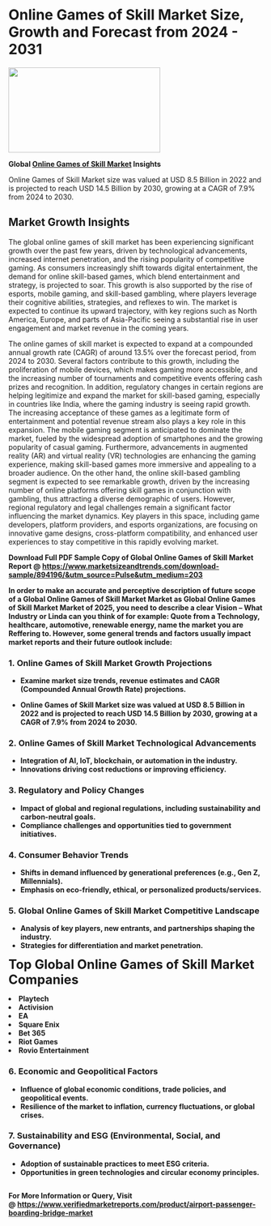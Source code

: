 <H1>Online Games of Skill Market Size, Growth and Forecast from 2024 - 2031</H1><img class="aligncenter size-medium wp-image-584254" src="https://thirdeyenews.in/wp-content/uploads/2024/09/Global-Market-Research-300x168.jpeg" alt="" width="300" height="168" /><p><strong>Global&nbsp;<a href="https://www.marketsizeandtrends.com/download-sample/894196/&amp;utm_source=Pulse&amp;utm_medium=203">Online Games of Skill Market</a> Insights</strong></p><p>Online Games of Skill Market size was valued at USD 8.5 Billion in 2022 and is projected to reach USD 14.5 Billion by 2030, growing at a CAGR of 7.9% from 2024 to 2030.</p><p><!DOCTYPE html> <html lang="en"> <head> <meta charset="UTF-8"> <meta name="viewport" content="width=device-width, initial-scale=1.0"> <title>Online Games of Skill Market Growth Insights</title> </head> <body> <h2>Market Growth Insights</h2> <p>The global online games of skill market has been experiencing significant growth over the past few years, driven by technological advancements, increased internet penetration, and the rising popularity of competitive gaming. As consumers increasingly shift towards digital entertainment, the demand for online skill-based games, which blend entertainment and strategy, is projected to soar. This growth is also supported by the rise of esports, mobile gaming, and skill-based gambling, where players leverage their cognitive abilities, strategies, and reflexes to win. The market is expected to continue its upward trajectory, with key regions such as North America, Europe, and parts of Asia-Pacific seeing a substantial rise in user engagement and market revenue in the coming years.</p> <p><strong></strong></p> <p>The online games of skill market is expected to expand at a compounded annual growth rate (CAGR) of around 13.5% over the forecast period, from 2024 to 2030. Several factors contribute to this growth, including the proliferation of mobile devices, which makes gaming more accessible, and the increasing number of tournaments and competitive events offering cash prizes and recognition. In addition, regulatory changes in certain regions are helping legitimize and expand the market for skill-based gaming, especially in countries like India, where the gaming industry is seeing rapid growth. The increasing acceptance of these games as a legitimate form of entertainment and potential revenue stream also plays a key role in this expansion. The mobile gaming segment is anticipated to dominate the market, fueled by the widespread adoption of smartphones and the growing popularity of casual gaming. Furthermore, advancements in augmented reality (AR) and virtual reality (VR) technologies are enhancing the gaming experience, making skill-based games more immersive and appealing to a broader audience. On the other hand, the online skill-based gambling segment is expected to see remarkable growth, driven by the increasing number of online platforms offering skill games in conjunction with gambling, thus attracting a diverse demographic of users. However, regional regulatory and legal challenges remain a significant factor influencing the market dynamics. Key players in this space, including game developers, platform providers, and esports organizations, are focusing on innovative game designs, cross-platform compatibility, and enhanced user experiences to stay competitive in this rapidly evolving market.</p> <p><strong></p><p><span class=""><strong>Download Full PDF Sample Copy of Global Online Games of Skill Market Report</strong> @ <a href="https://www.marketsizeandtrends.com/download-sample/894196/&amp;utm_source=Pulse&amp;utm_medium=203" target="_blank">https://www.marketsizeandtrends.com/download-sample/894196/&amp;utm_source=Pulse&amp;utm_medium=203</a></span></p><p>In order to make an accurate and perceptive description of future scope of a Global&nbsp;Online Games of Skill Market Market as Global&nbsp;Online Games of Skill Market Market of 2025, you need to describe a clear Vision &ndash; What Industry or Linda can you think of for example: Quote from a Technology, healthcare, automotive, renewable energy, name the market you are Reffering to. However, some general trends and factors usually impact market reports and their future outlook include:</p><h3>1.&nbsp;<strong>Online Games of Skill Market Growth Projections</strong></h3><ul><li>Examine market size trends, revenue estimates and CAGR (Compounded Annual Growth Rate) projections.</li><li><p>Online Games of Skill Market size was valued at USD 8.5 Billion in 2022 and is projected to reach USD 14.5 Billion by 2030, growing at a CAGR of 7.9% from 2024 to 2030.</p></li></ul><h3>2.&nbsp;<strong>Online Games of Skill Market Technological Advancements</strong></h3><ul><li>Integration of AI, IoT, blockchain, or automation in the industry.</li><li>Innovations driving cost reductions or improving efficiency.</li></ul><h3>3.&nbsp;<strong>Regulatory and Policy Changes</strong></h3><ul><li>Impact of global and regional regulations, including sustainability and carbon-neutral goals.</li><li>Compliance challenges and opportunities tied to government initiatives.</li></ul><h3>4.&nbsp;<strong>Consumer Behavior Trends</strong></h3><ul><li>Shifts in demand influenced by generational preferences (e.g., Gen Z, Millennials).</li><li>Emphasis on eco-friendly, ethical, or personalized products/services.</li></ul><h3>5.&nbsp;<strong>Global Online Games of Skill Market Competitive Landscape</strong></h3><ul><li>Analysis of key players, new entrants, and partnerships shaping the industry.</li><li>Strategies for differentiation and market penetration.</li></ul><p data-pm-slice="1 1 []"><span style="color: inherit; font-family: inherit; font-size: 25px;">Top Global Online Games of Skill Market Companies</span></p><div class="" data-test-id=""><p><li>Playtech</li><li> Activision</li><li> EA</li><li> Square Enix</li><li> Bet 365</li><li> Riot Games</li><li> Rovio Entertainment</li></p></div><h3>6.&nbsp;<strong>Economic and Geopolitical Factors</strong></h3><ul><li>Influence of global economic conditions, trade policies, and geopolitical events.</li><li>Resilience of the market to inflation, currency fluctuations, or global crises.</li></ul><h3>7.&nbsp;<strong>Sustainability and ESG (Environmental, Social, and Governance)</strong></h3><ul><li>Adoption of sustainable practices to meet ESG criteria.</li><li>Opportunities in green technologies and circular economy principles.</li></ul><h2><strong style="font-size: 14px;">For More Information or Query, Visit @&nbsp;</strong><a style="background-color: #ffffff; font-size: 14px;" href="https://www.marketsizeandtrends.com/report/online-games-of-skill-market-/" target="_blank">https://www.verifiedmarketreports.com/product/airport-passenger-boarding-bridge-market</a></h2>
